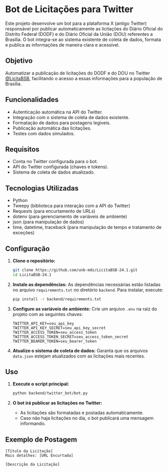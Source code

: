 # Bot de Licitações para Twitter

Este projeto desenvolve um bot para a plataforma X (antigo Twitter) responsável por publicar automaticamente as licitações do Diário Oficial do Distrito Federal (DODF) e do Diário Oficial da União (DOU) referentes a Brasília. O bot integra-se ao sistema existente de coleta de dados, formata e publica as informações de maneira clara e acessível.

## Objetivo

Automatizar a publicação de licitações do DODF e do DOU no Twitter [@LicitaBSB](https://twitter.com/LicitaBSB), facilitando o acesso a essas informações para a população de Brasília.

## Funcionalidades

- Autenticação automática na API do Twitter.
- Integração com o sistema de coleta de dados existente.
- Formatação de dados para postagens legíveis.
- Publicação automática das licitações.
- Testes com dados simulados.

## Requisitos

- Conta no Twitter configurada para o bot.
- API do Twitter configurada (chaves e tokens).
- Sistema de coleta de dados atualizado.

## Tecnologias Utilizadas

- Python
- Tweepy (biblioteca para interação com a API do Twitter)
- Requests (para encurtamento de URLs)
- dotenv (para gerenciamento de variáveis de ambiente)
- json (para manipulação de dados)
- time, datetime, traceback (para manipulação de tempo e tratamento de exceções)

## Configuração

1. **Clone o repositório:**
   ```bash
   git clone https://github.com/unb-mds/LicitaBSB-24.1.git
   cd LicitaBSB-24.1
   ```

2. **Instale as dependências:**
   As dependências necessárias estão listadas no arquivo `requirements.txt` no diretório `backend`. Para instalar, execute:
   ```bash
   pip install -r backend/requirements.txt
   ```

3. **Configure as variáveis de ambiente:**
   Crie um arquivo `.env` na raiz do projeto com as seguintes chaves:
   ```env
   TWITTER_API_KEY=seu_api_key
   TWITTER_API_KEY_SECRET=seu_api_key_secret
   TWITTER_ACCESS_TOKEN=seu_access_token
   TWITTER_ACCESS_TOKEN_SECRET=seu_access_token_secret
   TWITTER_BEARER_TOKEN=seu_bearer_token
   ```

4. **Atualize o sistema de coleta de dados:**
   Garanta que os arquivos `data.json` estejam atualizados com as licitações mais recentes.

## Uso

1. **Execute o script principal:**
   ```bash
   python backend/twitter_bot/bot.py
   ```

2. **O bot irá publicar as licitações no Twitter:**
   - As licitações são formatadas e postadas automaticamente.
   - Caso não haja licitações no dia, o bot publicará uma mensagem informando.

## Exemplo de Postagem

```plaintext
[Título da Licitação]
Mais detalhes: [URL Encurtada]

[Descrição da Licitação]
```

